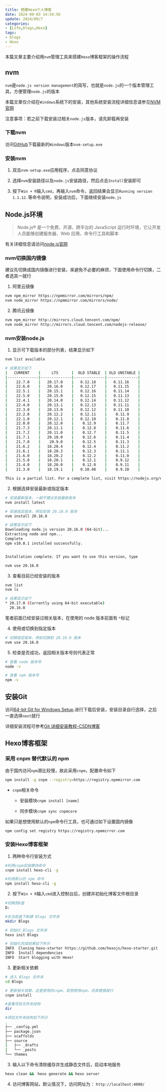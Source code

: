 ```yaml
---
title: 搭建Hexo个人博客
date: 2024-09-03 14:54:56
update: 2024/09/7
categories:
- [Life,blogs,Hexo]
tags:
- blogs
- Hexo
---
```


本篇文章主要介绍用`nvm`管理工具来搭建`Hexo`博客框架的操作流程

## nvm

`nvm`是`node.js version management`的简写，也就是`node.js`的一个版本管理工具，方便管理`node.js`的版本

本篇文章仅介绍在`Windows`系统下的安装，其他系统安装流程详细信息请参见[NVM官网](https://nvm.uihtm.com/)

注意事项：若之前下载安装过相关`node.js`版本，请先卸载再安装

### 下载nvm

访问[GitHub](https://github.com/coreybutler/nvm-windows/releases)下载最新的`Windows`版本`nvm-setup.exe`

### 安装nvm

1. 双击`nvm-setup.exe`应用程序，点击同意协议

2. 选择`nvm`安装路径以及`node.js`安装路径，然后点击`Install`安装即可

3. 按下`Win + R`输入`cmd`，再输入`nvm`命令，返回结果会显示`Running version 1.1.12.`等命令说明，安装成功后，下面继续安装`node.js`

## Node.js环境

> Node.js® 是一个免费、开源、跨平台的 JavaScript 运行时环境，它让开发人员能够创建服务器、Web 应用、命令行工具和脚本

有关详细信息请访问[node.js官网](https://nodejs.org/zh-cn)

### nvm切换国内镜像

建议先切换成国内镜像进行安装，来避免不必要的麻烦，下面使用命令行切换，二者选其一就行

1. 阿里云镜像

```bash
nvm npm_mirror https://npmmirror.com/mirrors/npm/ 
nvm node_mirror https://npmmirror.com/mirrors/node/
```

2. 腾讯云镜像 

```bash
nvm npm_mirror http://mirrors.cloud.tencent.com/npm/ 
nvm node_mirror http://mirrors.cloud.tencent.com/nodejs-release/
```

### nvm安装node.js

1. 显示可下载版本的部分列表，结果显示如下

```bash
nvm list available
```

```bash
# 结果显示如下
|   CURRENT    |     LTS      |  OLD STABLE  | OLD UNSTABLE |
|--------------|--------------|--------------|--------------|
|    22.7.0    |   20.17.0    |   0.12.18    |   0.11.16    |
|    22.6.0    |   20.16.0    |   0.12.17    |   0.11.15    |
|    22.5.1    |   20.15.1    |   0.12.16    |   0.11.14    |
|    22.5.0    |   20.15.0    |   0.12.15    |   0.11.13    |
|    22.4.1    |   20.14.0    |   0.12.14    |   0.11.12    |
|    22.4.0    |   20.13.1    |   0.12.13    |   0.11.11    |
|    22.3.0    |   20.13.0    |   0.12.12    |   0.11.10    |
|    22.2.0    |   20.12.2    |   0.12.11    |    0.11.9    |
|    22.1.0    |   20.12.1    |   0.12.10    |    0.11.8    |
|    22.0.0    |   20.12.0    |    0.12.9    |    0.11.7    |
|    21.7.3    |   20.11.1    |    0.12.8    |    0.11.6    |
|    21.7.2    |   20.11.0    |    0.12.7    |    0.11.5    |
|    21.7.1    |   20.10.0    |    0.12.6    |    0.11.4    |
|    21.7.0    |    20.9.0    |    0.12.5    |    0.11.3    |
|    21.6.2    |   18.20.4    |    0.12.4    |    0.11.2    |
|    21.6.1    |   18.20.3    |    0.12.3    |    0.11.1    |
|    21.6.0    |   18.20.2    |    0.12.2    |    0.11.0    |
|    21.5.0    |   18.20.1    |    0.12.1    |    0.9.12    |
|    21.4.0    |   18.20.0    |    0.12.0    |    0.9.11    |
|    21.3.0    |   18.19.1    |   0.10.48    |    0.9.10    |

This is a partial list. For a complete list, visit https://nodejs.org/en/download/releases
```

2. 根据选择安装最新或指定版本

```bash
# 安装最新版本，一般不建议安装最新版本
nvm install latest

# 安装指定版本，例如安装 20.16.0 版本
nvm install 20.16.0
```

```bash
# 结果显示如下
Downloading node.js version 20.16.0 (64-bit)...
Extracting node and npm...
Complete
npm v10.8.1 installed successfully.


Installation complete. If you want to use this version, type

nvm use 20.16.0
```

3. 查看目前已经安装的版本

```bash
nvm list
nvm ls
```

```bash
# 结果显示如下
* 20.17.0 (Currently using 64-bit executable)
  20.16.0
```

笔者前面已经安装过相关版本，在使用的 node 版本前面有 `*`标记

4. 使用或切换到指定版本

```bash
# 切换指定版本，例如切换到 20.16.0 版本
nvm use 20.16.0
```

5. 检查是否成功，返回相关版本号则代表正常

```bash
# 查看 node 版本号
node -v

# 查看 npm 版本号
npm -v
```

## 安装Git

访问[64-bit Git for Windows Setup](https://github.com/git-for-windows/git/releases/download/v2.46.0.windows.1/Git-2.46.0-64-bit.exe).进行下载后安装，安装目录自行选择，之后一直选择`next`就行

详细安装流程可参考[Git 详细安装教程-CSDN博客](https://blog.csdn.net/mukes/article/details/115693833)

## Hexo博客框架

### 采用 cnpm 替代默认的 npm

由于国内访问`npm`源比较慢，故此采用`cnpm`，配置命令如下

```bash
npm install -g cnpm --registry=https://registry.npmmirror.com
```

- `cnpm`相关命令

  - 安装模块`cnpm install [name]`

  - 同步模块`cnpm sync cnpmcore`

如果只是想使用默认的`npm`命令行工具，也可通过如下设置国内镜像

```bash
npm config set registry https://registry.npmmirror.com
```

### 安装Hexo博客框架

1. 两种命令行安装方式

```bash
#利用cnpm安装模块命令
cnpm install hexo-cli -g

#利用默认的 npm 命令
npm install hexo-cli -g
```

2. 按下`Win + R`输入`cmd`进入控制台后，创建并初始化博客文件根目录

```bash
#切换到D盘
D:

#在当前盘下新建 Blogs 文件夹
mkdir Blogs

# 初始化 Blogs 文件夹
hexo init Blogs
```

```bash
# 初始化完成结果如下所示
INFO  Cloning hexo-starter https://github.com/hexojs/hexo-starter.git
INFO  Install dependencies
INFO  Start blogging with Hexo!
```

3. 更新相关依赖

```bash
# 进入 Blogs 文件夹
cd Blogs

# 更新相关依赖，这里使用的cnpm，若想使用npm，将其替换就行
cnpm install

#查看项目文件夹结构
dir
```

```bash
#项目文件夹结构如下所示
.
├── _config.yml
├── package.json
├── scaffolds
├── source
|   ├── _drafts
|   └── _posts
└── themes
```

3. 输入以下命令清除缓存并生成静态文件后，启动本地服务

```bash
hexo clean &&　hexo generate && hexo server
```

4. 访问博客网站，默认情况下，访问网址为： `http://localhost:4000/`
